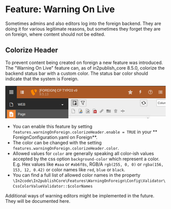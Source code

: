 # Feature: Warning On Live

Sometimes admins and also editors log into the foreign backend. They are doing it for various legitimate reasons,
but sometimes they forget they are on foreign, where content should not be edited.

## Colorize Header

To prevent content being created on foreign a new feature was introduced.
The "Warning On Live" feature can, as of in2publish_core 8.5.0, colorize the backend status bar with a custom color.
The status bar color should indicate that the system is Foreign.

![Colorized Header on Foreign](_img/colorized_header_foreign.png "The TYPO3 status bar is inked in an orange color to indicate that the instance is Foreign")

* You can enable this feature by setting `features.warningOnForeign.colorizeHeader.enable = TRUE` in your **
  ForeignConfiguration.yaml on Foreign**.
* The color can be changed with the setting `features.warningOnForeign.colorizeHeader.color`.
* Allowed values for `color` are generally speaking all color-ish values accepted by the css option `background-color`
  which represent a color. E.g. Hex values like `#aaa` or `#ab6f8s`, RGB/A `rgb(255, 0, 0)`
  or `rgba(156, 153, 12, 0.42)` or color names like `red`, `blue` or `black`.
* You can find a full list of allowed color names in the
  property `\In2code\In2publishCore\Features\WarningOnForeign\Config\Validator\CssColorValueValidator::$colorNames`

Additional ways of warning editors might be implemented in the future. They will be documented here.
